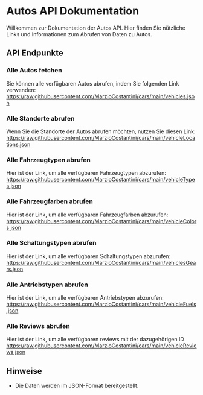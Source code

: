 # Autos API Dokumentation

Willkommen zur Dokumentation der Autos API. Hier finden Sie nützliche Links und Informationen zum Abrufen von Daten zu Autos.

## API Endpunkte

### Alle Autos fetchen

Sie können alle verfügbaren Autos abrufen, indem Sie folgenden Link verwenden:
https://raw.githubusercontent.com/MarzioCostantini/cars/main/vehicles.json

### Alle Standorte abrufen

Wenn Sie die Standorte der Autos abrufen möchten, nutzen Sie diesen Link:
https://raw.githubusercontent.com/MarzioCostantini/cars/main/vehicleLocations.json

### Alle Fahrzeugtypen abrufen

Hier ist der Link, um alle verfügbaren Fahrzeugtypen abzurufen:
https://raw.githubusercontent.com/MarzioCostantini/cars/main/vehicleTypes.json

### Alle Fahrzeugfarben abrufen

Hier ist der Link, um alle verfügbaren Fahrzeugfarben abzurufen:
https://raw.githubusercontent.com/MarzioCostantini/cars/main/vehicleColors.json

### Alle Schaltungstypen abrufen

Hier ist der Link, um alle verfügbaren Schaltungstypen abzurufen:
https://raw.githubusercontent.com/MarzioCostantini/cars/main/vehiclesGears.json

### Alle Antriebstypen abrufen

Hier ist der Link, um alle verfügbaren Antriebstypen abzurufen:
https://raw.githubusercontent.com/MarzioCostantini/cars/main/vehicleFuels.json

### Alle Reviews abrufen

Hier ist der Link, um alle verfügbaren reviews mit der dazugehörigen ID
https://raw.githubusercontent.com/MarzioCostantini/cars/main/vehicleReviews.json

## Hinweise

- Die Daten werden im JSON-Format bereitgestellt.
